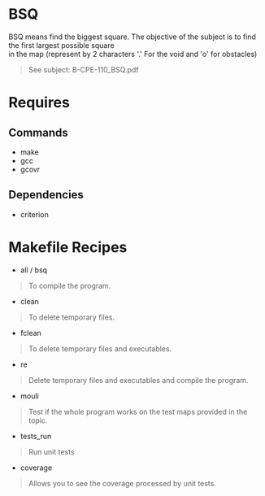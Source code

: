 # BSQ

BSQ means find the biggest square. The objective of the subject is to find the first largest possible square<br>
in the map (represent by 2 characters '.' For the void and 'o' for obstacles)
> See subject: B-CPE-110_BSQ.pdf

# Requires
## Commands
* make
* gcc
* gcovr
## Dependencies
* criterion

# Makefile Recipes
* all / bsq
> To compile the program.
* clean
> To delete temporary files.
* fclean
> To delete temporary files and executables.
* re
> Delete temporary files and executables and compile the program.
* mouli
> Test if the whole program works on the test maps provided in the topic.
* tests_run
> Run unit tests
* coverage
> Allows you to see the coverage processed by unit tests.
